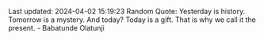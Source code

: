 Last updated: 2024-04-02 15:19:23
Random Quote: Yesterday is history. Tomorrow is a mystery. And today? Today is a gift. That is why we call it the present. - Babatunde Olatunji
